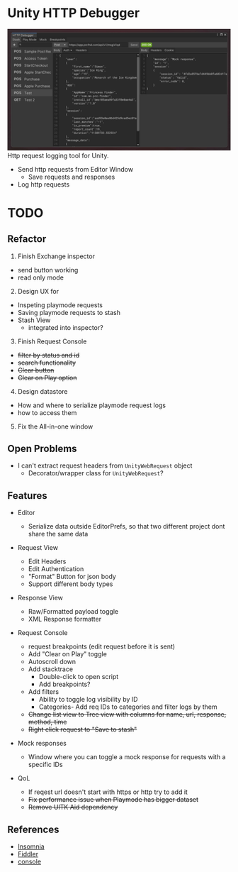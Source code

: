 # Unity HTTP Debugger
![](Documentation~/EditorWindow.jpg)
Http request logging tool for Unity. 

- Send http requests from Editor Window
  - Save requests and responses
- Log http requests
 
# TODO

## Refactor
1. Finish Exchange inspector
  - send button working
  - read only mode
  
2. Design UX for
  - Inspeting playmode requests
  - Saving playmode requests to stash
  - Stash View
    - integrated into inspector?

3. Finish Request Console
  - ~~filter by status and id~~
  - ~~search functionality~~
  - ~~Clear button~~
  - ~~Clear on Play option~~

4. Design datastore
  - How and where to serialize playmode request logs
  - how to access them

5. Fix the All-in-one window

## Open Problems
- I can't extract request headers from `UnityWebRequest` object
  - Decorator/wrapper class for `UnityWebRequest`?

## Features
- Editor
    - Serialize data outside EditorPrefs, so that two different project dont share the same data

- Request View
    - Edit Headers
    - Edit Authentication
    - "Format" Button for json body
    - Support different body types

- Response View
    - Raw/Formatted payload toggle
    - XML Response formatter

- Request Console
    - request breakpoints (edit request before it is sent)
    - Add "Clear on Play" toggle
    - Autoscroll down
    - Add stacktrace
        - Double-click to open script
        - Add breakpoints?
    - Add filters
        - Ability to toggle log visibility by ID
        - Categories- Add req IDs to categories and filter logs by them
    - ~~Change list view to Tree view with columns for name, url, response, method, time~~
    - ~~Right click request to "Save to stash"~~     

- Mock responses
    - Window where you can toggle a mock response for requests with a specific IDs

- QoL
    - If reqest url doesn't start with https or http try to add it
    - ~~Fix performance issue when Playmode has bigger dataset~~
    - ~~Remove UITK Aid dependency~~

## References
- [Insomnia](https://github.com/Kong/insomnia)
- [Fiddler](https://imgur.com/SF40wep)
- [console](https://dotnetanalysis.blogspot.com/2012/11/http-status-codes-tutorial.html)